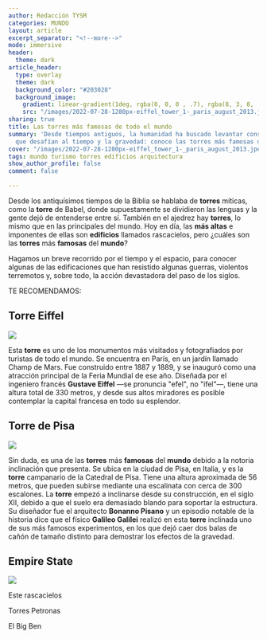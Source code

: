 ```yaml
---
author: Redacción TYSM
categories: MUNDO
layout: article
excerpt_separator: "<!--more-->"
mode: immersive
header:
  theme: dark
article_header:
  type: overlay
  theme: dark
  background_color: "#203028"
  background_image:
    gradient: linear-gradient(1deg, rgba(0, 0, 0 , .7), rgba(8, 3, 8, .9))
    src: "/images/2022-07-28-1280px-eiffel_tower_1-_paris_august_2013.jpeg"
sharing: true
title: Las torres más famosas de todo el mundo
summary: 'Desde tiempos antiguos, la humanidad ha buscado levantar construcciones
  que desafían al tiempo y la gravedad: conoce las torres más famosas del mundo.'
cover: "/images/2022-07-28-1280px-eiffel_tower_1-_paris_august_2013.jpeg"
tags: mundo turismo torres edificios arquitectura
show_author_profile: false
comment: false

---
```

Desde los antiquísimos tiempos de la Biblia se hablaba de **torres** míticas, como la **torre** de Babel, donde supuestamente se dividieron las lenguas y la gente dejó de entenderse entre sí. También en el ajedrez hay **torres**, lo mismo que en las principales del mundo. Hoy en día, las **más altas** e imponentes de ellas son **edificios** llamados rascacielos, pero ¿cuáles son las **torres** más **famosas** del **mundo**?

Hagamos un breve recorrido por el tiempo y el espacio, para conocer algunas de las edificaciones que han resistido algunas guerras, violentos terremotos y, sobre todo, la acción devastadora del paso de los siglos.

TE RECOMENDAMOS:

## Torre Eiffel

![](https://upload.wikimedia.org/wikipedia/commons/thumb/5/53/Eiffel_tower_from_trocadero.jpg/1024px-Eiffel_tower_from_trocadero.jpg)

Esta **torre** es uno de los monumentos más visitados y fotografiados por turistas de todo el mundo. Se encuentra en París, en un jardín llamado Champ de Mars. Fue construido entre 1887 y 1889, y se inauguró como una atracción principal de la Feria Mundial de ese año. Diseñada por el ingeniero francés **Gustave Eiffel** —se pronuncia "efel", no "ifel"—, tiene una altura total de 330 metros, y desde sus altos miradores es posible contemplar la capital francesa en todo su esplendor.

## Torre de Pisa

![](https://upload.wikimedia.org/wikipedia/commons/thumb/6/66/The_Leaning_Tower_of_Pisa_SB.jpeg/672px-The_Leaning_Tower_of_Pisa_SB.jpeg)

Sin duda, es una de las **torres** más **famosas** del **mundo** debido a la notoria inclinación que presenta. Se ubica en la ciudad de Pisa, en Italia, y es la **torre** campanario de la Catedral de Pisa. Tiene una altura aproximada de 56 metros, que pueden subirse mediante una escalinata con cerca de 300 escalones. La **torre** empezó a inclinarse desde su construcción, en el siglo XII, debido a que el suelo era demasiado blando para soportar la estructura. Su diseñador fue el arquitecto **Bonanno Pisano** y un episodio notable de la historia dice que el físico **Galileo Galilei** realizó en esta **torre** inclinada uno de sus más famosos experimentos, en los que dejó caer dos balas de cañón de tamaño distinto para demostrar los efectos de la gravedad.

## Empire State

![](https://upload.wikimedia.org/wikipedia/commons/thumb/b/b0/Empire_State_Building_during_sunset.jpg/1024px-Empire_State_Building_during_sunset.jpg)

Este rascacielos

Torres Petronas

El Big Ben